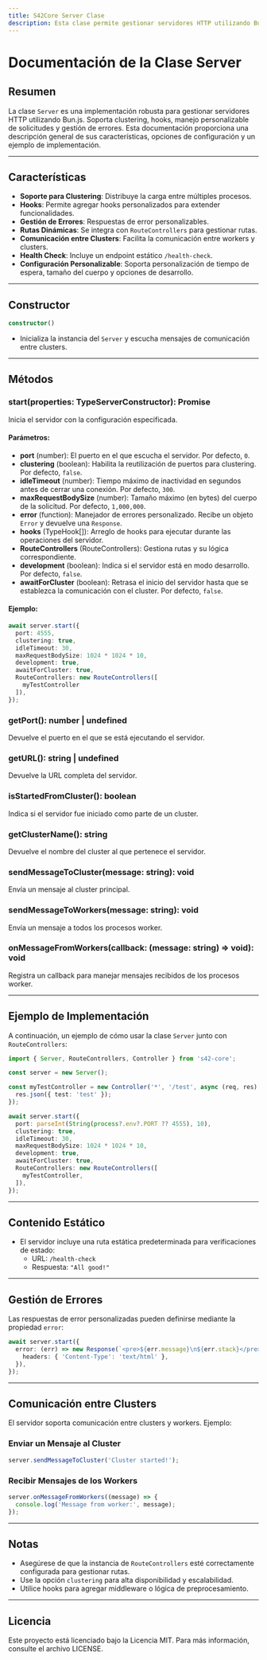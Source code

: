 ```yaml
---
title: S42Core Server Clase
description: Esta clase permite gestionar servidores HTTP utilizando Bun.js. Proporciona capacidades de clustering, hooks, manejo personalizable de solicitudes y gestión de errores. Esta documentación proporciona una descripción general de sus características, opciones de configuración y un ejemplo de implementación.
---
```



# Documentación de la Clase Server

## Resumen

La clase `Server` es una implementación robusta para gestionar servidores HTTP utilizando Bun.js. Soporta clustering, hooks, manejo personalizable de solicitudes y gestión de errores. Esta documentación proporciona una descripción general de sus características, opciones de configuración y un ejemplo de implementación.

---

## Características

- **Soporte para Clustering**: Distribuye la carga entre múltiples procesos.
- **Hooks**: Permite agregar hooks personalizados para extender funcionalidades.
- **Gestión de Errores**: Respuestas de error personalizables.
- **Rutas Dinámicas**: Se integra con `RouteControllers` para gestionar rutas.
- **Comunicación entre Clusters**: Facilita la comunicación entre workers y clusters.
- **Health Check**: Incluye un endpoint estático `/health-check`.
- **Configuración Personalizable**: Soporta personalización de tiempo de espera, tamaño del cuerpo y opciones de desarrollo.

---

## Constructor

```typescript
constructor()
```
- Inicializa la instancia del `Server` y escucha mensajes de comunicación entre clusters.

---

## Métodos

### start(properties: TypeServerConstructor): Promise<void>
Inicia el servidor con la configuración especificada.

#### Parámetros:
- **port** (number): El puerto en el que escucha el servidor. Por defecto, `0`.
- **clustering** (boolean): Habilita la reutilización de puertos para clustering. Por defecto, `false`.
- **idleTimeout** (number): Tiempo máximo de inactividad en segundos antes de cerrar una conexión. Por defecto, `300`.
- **maxRequestBodySize** (number): Tamaño máximo (en bytes) del cuerpo de la solicitud. Por defecto, `1,000,000`.
- **error** (function): Manejador de errores personalizado. Recibe un objeto `Error` y devuelve una `Response`.
- **hooks** (TypeHook[]): Arreglo de hooks para ejecutar durante las operaciones del servidor.
- **RouteControllers** (RouteControllers): Gestiona rutas y su lógica correspondiente.
- **development** (boolean): Indica si el servidor está en modo desarrollo. Por defecto, `false`.
- **awaitForCluster** (boolean): Retrasa el inicio del servidor hasta que se establezca la comunicación con el cluster. Por defecto, `false`.

#### Ejemplo:
```typescript
await server.start({
  port: 4555,
  clustering: true,
  idleTimeout: 30,
  maxRequestBodySize: 1024 * 1024 * 10,
  development: true,
  awaitForCluster: true,
  RouteControllers: new RouteControllers([
    myTestController
  ]),
});
```

### getPort(): number | undefined
Devuelve el puerto en el que se está ejecutando el servidor.

### getURL(): string | undefined
Devuelve la URL completa del servidor.

### isStartedFromCluster(): boolean
Indica si el servidor fue iniciado como parte de un cluster.

### getClusterName(): string
Devuelve el nombre del cluster al que pertenece el servidor.

### sendMessageToCluster(message: string): void
Envía un mensaje al cluster principal.

### sendMessageToWorkers(message: string): void
Envía un mensaje a todos los procesos worker.

### onMessageFromWorkers(callback: (message: string) => void): void
Registra un callback para manejar mensajes recibidos de los procesos worker.

---

## Ejemplo de Implementación

A continuación, un ejemplo de cómo usar la clase `Server` junto con `RouteControllers`:

```typescript
import { Server, RouteControllers, Controller } from 's42-core';

const server = new Server();

const myTestController = new Controller('*', '/test', async (req, res) => {
  res.json({ test: 'test' });
});

await server.start({
  port: parseInt(String(process?.env?.PORT ?? 4555), 10),
  clustering: true,
  idleTimeout: 30,
  maxRequestBodySize: 1024 * 1024 * 10,
  development: true,
  awaitForCluster: true,
  RouteControllers: new RouteControllers([
    myTestController,
  ]),
});
```

---

## Contenido Estático

- El servidor incluye una ruta estática predeterminada para verificaciones de estado:
  - URL: `/health-check`
  - Respuesta: `"All good!"`

---

## Gestión de Errores

Las respuestas de error personalizadas pueden definirse mediante la propiedad `error`:

```typescript
await server.start({
  error: (err) => new Response(`<pre>${err.message}\n${err.stack}</pre>`, {
    headers: { 'Content-Type': 'text/html' },
  }),
});
```

---

## Comunicación entre Clusters

El servidor soporta comunicación entre clusters y workers. Ejemplo:

### Enviar un Mensaje al Cluster
```typescript
server.sendMessageToCluster('Cluster started!');
```

### Recibir Mensajes de los Workers
```typescript
server.onMessageFromWorkers((message) => {
  console.log('Message from worker:', message);
});
```

---

## Notas
- Asegúrese de que la instancia de `RouteControllers` esté correctamente configurada para gestionar rutas.
- Use la opción `clustering` para alta disponibilidad y escalabilidad.
- Utilice hooks para agregar middleware o lógica de preprocesamiento.

---

## Licencia

Este proyecto está licenciado bajo la Licencia MIT. Para más información, consulte el archivo LICENSE.

